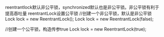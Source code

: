reentrantlock默认非公平锁，synchronized默认也是非公平锁。非公平锁有利于提高吞吐量
reentrantLock设置公平锁
//创建一个非公平锁，默认是非公平锁
Lock lock = new ReentrantLock();
Lock lock = new ReentrantLock(false);

//创建一个公平锁，构造传参true
Lock lock = new ReentrantLock(true);

